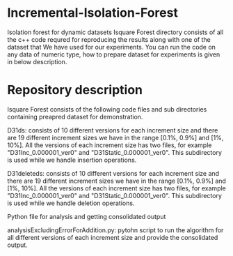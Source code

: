 # Incremental-Isolation-Forest
Isolation forest for dynamic datasets
Isquare Forest directory consists of all the c++ code requred for reproducing the results along with one of the dataset that We have used for our experiments. You can run the code on any data of numeric type, how to prepare dataset for experiments is given in below description.

# Repository description
Isquare Forest consists of the following code files and sub directories containing preapred dataset for demonstration. 

D31ds: consists of 10 different versions for each increment size and there are 19 different increment sizes we have in the range [0.1%, 0.9%] and [1%, 10%]. All the versions of each increment size  has two files, for example  "D31Inc_0.000001_ver0" and "D31Static_0.000001_ver0". This subdirectory is used while we handle insertion operations.

D31deleteds: consists of 10 different versions for each increment size and there are 19 different increment sizes we have in the range [0.1%, 0.9%] and [1%, 10%]. All the versions of each increment size  has two files, for example  "D31Inc_0.000001_ver0" and "D31Static_0.000001_ver0". This subdirectory is used while we handle deletion operations.

  Python file for analysis and getting consolidated output
  
  analysisExcludingErrorForAddition.py: pytohn script to run the algorithm for all different versions of each increment size and provide the consolidated output.
